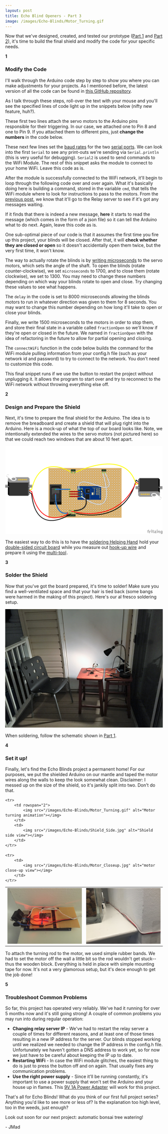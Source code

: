```yaml
---
layout: post
title: Echo Blind Openers - Part 3
image: /images/Echo-Blinds/Motor_Turning.gif
---
```

Now that we've designed, created, and tested our prototype (<a href="http://pretty-dece.com/Echo-Blind-Openers/" target="\_blank">Part 1</a> and <a href="http://pretty-dece.com/Echo-Blind-Openers-2/" target="\_blank">Part 2</a>), it's time to build the final shield and modify the code for your specific needs.

<!--more-->

<div class="numbers">
	<b>1</b>
</div>

### Modify the Code ###
I'll walk through the Arduino code step by step to show you where you can make adjustments for your projects. As I mentioned before, the latest version of all the code can be found in <a href="https://github.com/madjenjen/EchoBlinds" target="\_blank">this GitHub repository</a>.

As I talk through these steps, roll-over the text with your mouse and you'll see the specified lines of code light up in the snippets below (nifty new feature, huh?).

These first two lines attach the servo motors to the Arduino pins responsible for their triggering. In our case, we attached one to Pin 8 and one to Pin 9. If you attached them to different pins, just <b class="highlight-trigger" highlight-file="file-echoblinds-2-ino" highlight-lines="3">change the numbers</b> in the code below.

<script src="https://gist.github.com/madjenjen/ebacb9cd350ddc5b0c39.js?file=echoblinds-2.ino"></script>

These next few lines set the <a href="https://www.arduino.cc/en/Serial/Begin" target="\_blank">baud rates</a> for the two <a href="https://www.arduino.cc/en/Reference/Serial" target="\_blank">serial ports</a>. We can look into the first `Serial` to see any print-outs we're sending via `Serial.println` (this is very useful for debugging). `Serial2` is used to send commands to the WiFi Module. The rest of this snippet asks the module to connect to your home WiFi. Leave this code as is.

<script src="https://gist.github.com/madjenjen/ebacb9cd350ddc5b0c39.js?file=echoblinds-3.ino"></script>

After the module is successfully connected to the WiFi network, it'll begin to loop through the following code over and over again. What it's basically doing here is building a command, stored in the variable `cmd`, that tells the WiFi module where to look for instructions to pass to the motors. From the <a href="http://pretty-dece.com/Echo-Blind-Openers-2/" target="\_blank">previous post</a>, we know that it'll go to the Relay server to see if it's got any messages waiting.

If it finds that there is indeed a new message, <b>here</b> it starts to read the message (which comes in the form of a json file) so it can tell the Arduino what to do next. Again, leave this code as is.

<script src="https://gist.github.com/madjenjen/ebacb9cd350ddc5b0c39.js?file=echoblinds-4.ino"></script>

One sub-optimal piece of our code is that it assumes the first time you fire up this project, your blinds will be closed. After that, it will <b>check whether they are closed or open</b> so it doesn't accidentally open them twice, but the very first time, it won't know.

The way to actually rotate the blinds is by <a href="https://www.arduino.cc/en/Reference/ServoWriteMicroseconds" target="\_blank">writing microseconds</a> to the servo motors, which sets the angle of the shaft. To open the blinds (rotate counter-clockwise), we set `microseconds` to 1700, and to close them (rotate clockwise), we set to 1300. You may need to change these numbers depending on which way your blinds rotate to open and close. Try changing these values to see what happens.

The `delay` in the code is set to 8000 microseconds allowing the blinds motors to run in whatever direction was given to them for 8 seconds. You may want to change this number depending on how long it'll take to open or close your blinds.

Finally, we write 1500 microseconds to the motors in order to stop them, and store their final state in a variable called `fractionOpen` so we'll know if they're open or closed in the future. We named in `fractionOpen` with the idea of refactoring in the future to allow for partial opening and closing.

<script src="https://gist.github.com/madjenjen/ebacb9cd350ddc5b0c39.js?file=echoblinds-5.ino"></script>

The `connectWiFi` function in the code below builds the command for the WiFi module pulling information from your config.h file (such as your network id and password) to try to connect to the network. You don't need to customize this code.

<script src="https://gist.github.com/madjenjen/ebacb9cd350ddc5b0c39.js?file=echoblinds-6.ino"></script>

This final snippet runs if we use the button to restart the project without unplugging it. It allows the program to start over and try to reconnect to the WiFi network without throwing everything else off.

<script src="https://gist.github.com/madjenjen/ebacb9cd350ddc5b0c39.js?file=echoblinds-7.ino"></script>

<div class="numbers">
	<b>2</b>
</div>

### Design and Prepare the Shield ###
Next, it's time to prepare the final shield for the Arduino. The idea is to remove the breadboard and create a shield that will plug right into the Arduino. Here is a mock-up of what the top of our board looks like. Note, we intentionally extended the wires to the servo motors (not pictured here) so that we could reach two windows that are about 10 feet apart.

<img src="/images/Echo-Blinds/Echo-Blinds_Shield.png" alt="Arduino shield design"></img>

The easiest way to do this is to have the <a rel="nofollow" href="http://www.amazon.com/gp/product/B000RB38X8/ref=as_li_tl?ie=UTF8&camp=1789&creative=9325&creativeASIN=B000RB38X8&linkCode=as2&tag=predec-20&linkId=TOGS4GP3GINEYJFP" target="\_blank">soldering Helping Hand</a><img src="http://ir-na.amazon-adsystem.com/e/ir?t=predec-20&l=as2&o=1&a=B000RB38X8" width="1" height="1" border="0" alt="" style="border:none !important; margin:0px !important;" /> hold your <a rel="nofollow" href="http://www.amazon.com/gp/product/B00COGNWXA/ref=as_li_tl?ie=UTF8&camp=1789&creative=9325&creativeASIN=B00COGNWXA&linkCode=as2&tag=predec-20&linkId=DE35O33TPTQFJLC4" target="\_blank">double-sided circuit board</a><img src="http://ir-na.amazon-adsystem.com/e/ir?t=predec-20&l=as2&o=1&a=B00COGNWXA" width="1" height="1" border="0" alt="" style="border:none !important; margin:0px !important;" /> while you measure out <a rel="nofollow" href="http://www.amazon.com/gp/product/B00B4ZRPEY/ref=as_li_tl?ie=UTF8&camp=1789&creative=9325&creativeASIN=B00B4ZRPEY&linkCode=as2&tag=predec-20&linkId=7RPQKLNGMXO7E56F" target="\_blank">hook-up wire</a><img src="http://ir-na.amazon-adsystem.com/e/ir?t=predec-20&l=as2&o=1&a=B00B4ZRPEY" width="1" height="1" border="0" alt="" style="border:none !important; margin:0px !important;" /> and prepare it using the <a rel="nofollow" href="http://www.amazon.com/gp/product/B000JNNWQ2/ref=as_li_tl?ie=UTF8&camp=1789&creative=9325&creativeASIN=B000JNNWQ2&linkCode=as2&tag=predec-20&linkId=XK6CPWH5KGQJ2RO2" target="\_blank">multi-tool</a><img src="http://ir-na.amazon-adsystem.com/e/ir?t=predec-20&l=as2&o=1&a=B000JNNWQ2" width="1" height="1" border="0" alt="" style="border:none !important; margin:0px !important;" />.

<div class="numbers">
	<b>3</b>
</div>

### Solder the Shield ###
Now that you've got the board prepared, it's time to solder! Make sure you find a well-ventilated space and that your hair is tied back (some bangs were harmed in the making of this project). Here's our al fresco soldering setup.

<img src="/images/Bonsai-Water/Soldering_Setup.jpg" alt="soldering setup on balcony"></img>

When soldering, follow the schematic shown in <a href="http://pretty-dece.com/Echo-Blind-Openers/" target="\_blank">Part 1</a>.

<div class="numbers">
	<b>4</b>
</div>

### Set it up! ###
Finally, let's find the Echo Blinds project a permanent home! For our purposes, we put the shielded Arduino on our mantle and taped the motor wires along the walls to keep the look somewhat clean. Disclaimer: I messed up on the size of the shield, so it's jankily split into two. Don't do that.

<table>
	<tr>
		<td>
			<img src="/images/Echo-Blinds/Shield_Top.jpg" alt="Shield top view"></img>
		</td>
		<td>
			<img src="/images/Echo-Blinds/Mantle_Setup.jpg" alt="Mantle setup"></img>
		</td>
	</tr>

	<tr>
		<td rowspan="2">
			<img src="/images/Echo-Blinds/Motor_Turning.gif" alt="Motor turning animation"></img>
		</td>
		<td>
			<img src="/images/Echo-Blinds/Shield_Side.jpg" alt="Shield side view"></img>
		</td>
	</tr>

	<tr>
		<td>
			<img src="/images/Echo-Blinds/Motor_Closeup.jpg" alt="motor close-up view"></img>
		</td>
	</tr>
</table>

To attach the turning rod to the motor, we used simple rubber bands. We had to set the motor off the wall a little bit so the rod wouldn't get stuck--thus the wooden block. Everything is held in place with simple mounting tape for now. It's not a very glamorous setup, but it's dece enough to get the job done!

<div class="numbers">
	<b>5</b>
</div>

### Troubleshoot Common Problems ###
So far, this project has operated very reliably. We've had it running for over 5 months now and it's still going strong! A couple of common problems you may run into during regular operation:

* **Changing relay server IP** - We've had to restart the relay server a couple of times for different reasons, and at least one of those times resulting in a new IP address for the server. Our blinds stopped working until we realized we needed to change the IP address in the config.h file. Unfortunately we haven't gotten a DNS address to work yet, so for now we just have to be careful about keeping the IP up to date.
* **Restarting WiFi** - In case the WiFi module glitches, the easiest thing to do is just to press the button off and on again. That usually fixes any communication problems.
* **Use the right power supply** - Since it'll be running constantly, it's important to use a power supply that won't set the Arduino and your house up in flames. This <a rel="nofollow" href="http://www.amazon.com/gp/product/B00CP1QLSC/ref=as_li_tl?ie=UTF8&camp=1789&creative=9325&creativeASIN=B00CP1QLSC&linkCode=as2&tag=predec-20&linkId=VFQOD7SJRRJSQS5F" target="\_blank">9V 1A Power Adapter</a><img src="http://ir-na.amazon-adsystem.com/e/ir?t=predec-20&l=as2&o=1&a=B00CP1QLSC" width="1" height="1" border="0" alt="" style="border:none !important; margin:0px !important;" /> will work for this project.

That's all for Echo Blinds! What do you think of our first full project series? Anything you'd like to see more or less of? Is the explanation too high level, too in the weeds, just enough?

Look out soon for our next project: automatic bonsai tree watering!

\- JMad

